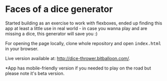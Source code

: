 # Faces of a dice generator

Started building as an exercise to work with flexboxes, ended up finding this app at least a little use in real world - in case you wanna play and are missing a dice, this generator will save you :)

For opening the page locally, clone whole repository and open <tt>index.html</tt> in your browser.

Live version available at:
http://dice-thrower.bitballoon.com/.

*App has mobile-friendly version if you needed to play on the road but please note it's beta version.
